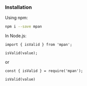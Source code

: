 ### Installation

Using npm:

```bash
npm i --save mpan
```

In Node.js:

```node
import { isValid } from 'mpan';

isValid(value);
```

or

```node
const { isValid } = require('mpan');

isValid(value)
```
